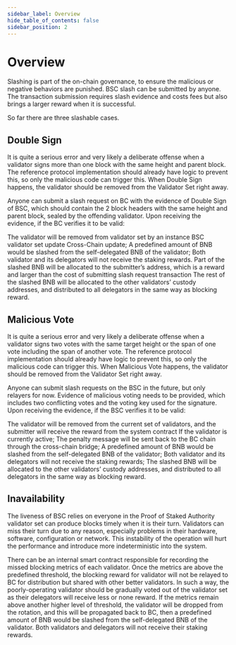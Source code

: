 ```yaml
---
sidebar_label: Overview
hide_table_of_contents: false
sidebar_position: 2
---
```


# Overview
Slashing is part of the on-chain governance, to ensure the malicious or negative behaviors are punished. BSC slash can be submitted by anyone. The transaction submission requires slash evidence and costs fees but also brings a larger reward when it is successful.

So far there are three slashable cases.

## Double Sign
It is quite a serious error and very likely a deliberate offense when a validator signs more than one block with the same height and parent block. The reference protocol implementation should already have logic to prevent this, so only the malicious code can trigger this. When Double Sign happens, the validator should be removed from the Validator Set right away.

Anyone can submit a slash request on BC with the evidence of Double Sign of BSC, which should contain the 2 block headers with the same height and parent block, sealed by the offending validator. Upon receiving the evidence, if the BC verifies it to be valid:

The validator will be removed from validator set by an instance BSC validator set update Cross-Chain update;
A predefined amount of BNB would be slashed from the self-delegated BNB of the validator; Both validator and its delegators will not receive the staking rewards.
Part of the slashed BNB will be allocated to the submitter’s address, which is a reward and larger than the cost of submitting slash request transaction
The rest of the slashed BNB will be allocated to the other validators’ custody addresses, and distributed to all delegators in the same way as blocking reward.

## Malicious Vote
It is quite a serious error and very likely a deliberate offense when a validator signs two votes with the same target height or the span of one vote including the span of another vote. The reference protocol implementation should already have logic to prevent this, so only the malicious code can trigger this.  When Malicious Vote happens, the validator should be removed from the Validator Set right away.

Anyone can submit slash requests on the BSC in the future, but only relayers for now. Evidence of malicious voting needs to be provided, which includes two conflicting votes and the voting key used for the signature. Upon receiving the evidence, if the BSC verifies it to be valid:

The validator will be removed from the current set of validators, and the submitter will receive the reward from the system contract If the validator is currently active;
The penalty message will be sent back to the BC chain through the cross-chain bridge;
A predefined amount of BNB would be slashed from the self-delegated BNB of the validator; Both validator and its delegators will not receive the staking rewards;
The slashed BNB will be allocated to the other validators’ custody addresses, and distributed to all delegators in the same way as blocking reward.

## Inavailability
The liveness of BSC relies on everyone in the Proof of Staked Authority validator set can produce blocks timely when it is their turn. Validators can miss their turn due to any reason, especially problems in their hardware, software, configuration or network. This instability of the operation will hurt the performance and introduce more indeterministic into the system.

There can be an internal smart contract responsible for recording the missed blocking metrics of each validator. Once the metrics are above the predefined threshold, the blocking reward for validator will not be relayed to BC for distribution but shared with other better validators. In such a way, the poorly-operating validator should be gradually voted out of the validator set as their delegators will receive less or none reward. If the metrics remain above another higher level of threshold, the validator will be dropped from the rotation, and this will be propagated back to BC, then a predefined amount of BNB would be slashed from the self-delegated BNB of the validator. Both validators and delegators will not receive their staking rewards.

